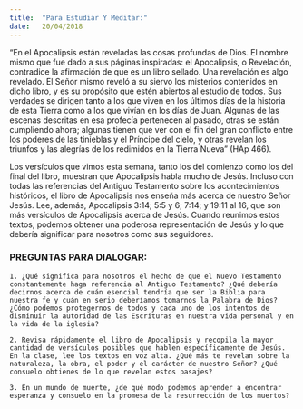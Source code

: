 ```yaml
---
title:  "Para Estudiar Y Meditar:"
date:   20/04/2018
---
```


“En el Apocalipsis están reveladas las cosas profundas de Dios. El nombre mismo que fue dado a sus páginas inspiradas: el Apocalipsis, o Revelación, contradice la afirmación de que es un libro sellado. Una revelación es algo revelado. El Señor mismo reveló a su siervo los misterios contenidos en dicho libro, y es su propósito que estén abiertos al estudio de todos. Sus verdades se dirigen tanto a los que viven en los últimos días de la historia de esta Tierra como a los que vivían en los días de Juan. Algunas de las escenas descritas en esa profecía pertenecen al pasado, otras se están cumpliendo ahora; algunas tienen que ver con el fin del gran conflicto entre los poderes de las tinieblas y el Príncipe del cielo, y otras revelan los triunfos y las alegrías de los redimidos en la Tierra Nueva” (HAp 466).

Los versículos que vimos esta semana, tanto los del comienzo como los del final del libro, muestran que Apocalipsis habla mucho de Jesús. Incluso con todas las referencias del Antiguo Testamento sobre los acontecimientos históricos, el libro de Apocalipsis nos enseña más acerca de nuestro Señor Jesús. Lee, además, Apocalipsis 3:14; 5:5 y 6; 7:14; y 19:11 al 16, que son más versículos de Apocalipsis acerca de Jesús. Cuando reunimos estos textos, podemos obtener una poderosa representación de Jesús y lo que debería significar para nosotros como sus seguidores.

### PREGUNTAS PARA DIALOGAR:

`1. ¿Qué significa para nosotros el hecho de que el Nuevo Testamento constantemente haga referencia al Antiguo Testamento? ¿Qué debería decirnos acerca de cuán esencial tendría que ser la Biblia para nuestra fe y cuán en serio deberíamos tomarnos la Palabra de Dios? ¿Cómo podemos protegernos de todos y cada uno de los intentos de disminuir la autoridad de las Escrituras en nuestra vida personal y en la vida de la iglesia?`

`2. Revisa rápidamente el libro de Apocalipsis y recopila la mayor cantidad de versículos posibles que hablen específicamente de Jesús. En la clase, lee los textos en voz alta. ¿Qué más te revelan sobre la naturaleza, la obra, el poder y el carácter de nuestro Señor? ¿Qué consuelo obtienes de lo que revelan estos pasajes?`

`3. En un mundo de muerte, ¿de qué modo podemos aprender a encontrar esperanza y consuelo en la promesa de la resurrección de los muertos?`